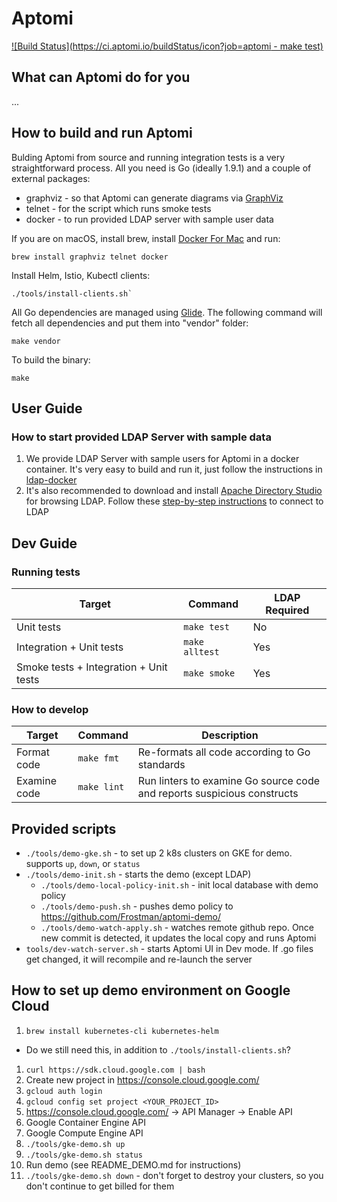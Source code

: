 # Aptomi

[![Build Status](https://ci.aptomi.io/buildStatus/icon?job=aptomi - make test)](https://ci.aptomi.io/job/aptomi%20-%20make%20test/)

## What can Aptomi do for you
...

## How to build and run Aptomi
Bulding Aptomi from source and running integration tests is a very straightforward process. All you need is Go (ideally 1.9.1) and a couple of external packages:
* graphviz - so that Aptomi can generate diagrams via [GraphViz](http://www.graphviz.org/Download..php)
* telnet - for the script which runs smoke tests
* docker - to run provided LDAP server with sample user data

If you are on macOS, install brew, install [Docker For Mac](https://docs.docker.com/docker-for-mac/install/) and run: 
```
brew install graphviz telnet docker
```

Install Helm, Istio, Kubectl clients:
```
./tools/install-clients.sh`
```

All Go dependencies are managed using [Glide](https://glide.sh/). The following command will fetch all dependencies and put them into "vendor" folder:
```
make vendor 
```

To build the binary:
```
make 
```

## User Guide

### How to start provided LDAP Server with sample data
1. We provide LDAP Server with sample users for Aptomi in a docker container. It's very easy to build and run it, just follow the instructions in [ldap-docker](tools/ldap-docker/README.md)
2. It's also recommended to download and install [Apache Directory Studio](http://directory.apache.org/studio/) for browsing LDAP. Follow these [step-by-step instructions](http://directory.apache.org/apacheds/basic-ug/1.4.2-changing-admin-password.html) to connect to LDAP

## Dev Guide

### Running tests

Target     | Command         | LDAP Required
-----------|-----------------|--------------
Unit tests | ```make test``` | No
Integration + Unit tests | ```make alltest``` | Yes
Smoke tests + Integration + Unit tests | ```make smoke``` | Yes

### How to develop
Target      | Command         | Description
------------|-----------------|--------------
Format code | ```make fmt```  | Re-formats all code according to Go standards
Examine code | ```make lint```  | Run linters to examine Go source code and reports suspicious constructs

## Provided scripts
* `./tools/demo-gke.sh` - to set up 2 k8s clusters on GKE for demo. supports `up`, `down`, or `status`
* `./tools/demo-init.sh` - starts the demo (except LDAP)
  * `./tools/demo-local-policy-init.sh` - init local database with demo policy
  * `./tools/demo-push.sh` - pushes demo policy to https://github.com/Frostman/aptomi-demo/
  * `./tools/demo-watch-apply.sh` - watches remote github repo. Once new commit is detected, it updates the local copy and runs Aptomi
* `tools/dev-watch-server.sh` - starts Aptomi UI in Dev mode. If .go files get changed, it will recompile and re-launch the server

## How to set up demo environment on Google Cloud

1. ```brew install kubernetes-cli kubernetes-helm```
  * Do we still need this, in addition to `./tools/install-clients.sh`?
1. ```curl https://sdk.cloud.google.com | bash```
1. Create new project in https://console.cloud.google.com/
1. ```gcloud auth login```
1. ```gcloud config set project <YOUR_PROJECT_ID>```
1. https://console.cloud.google.com/ -> API Manager -> Enable API
  1. Google Container Engine API
  1. Google Compute Engine API
1. ```./tools/gke-demo.sh up```
1. ```./tools/gke-demo.sh status```
1. Run demo (see README_DEMO.md for instructions)
1. ```./tools/gke-demo.sh down``` - don't forget to destroy your clusters, so you don't continue to get billed for them
